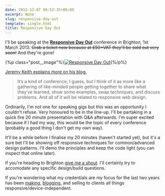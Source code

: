 ```yaml
---
date: 2012-12-07 08:52:35+00:00
excerpt: None
slug: responsive-day-out
template: single.html
title: Responsive Day Out
---
```


I'll be speaking at the **[Responsive Day Out](http://responsiveconf.com/)** conference in Brighton, 1st March 2013. <del>Grab a ticket now because at £50+VAT they'll be sold out very soon!</del> And they're gone!

{%p class="post__image"%}[![Responsive Day Out](/wp-content/uploads/2012/12/responsive-day-out.jpg)](http://responsiveconf.com/){%/p%}

[Jeremy Keith explains more on his blog.](http://adactio.com/journal/5907/)


<blockquote><p>It’s a kind of conference, I guess, but I think of it as more like a gathering of like-minded people getting together to share what they’ve learned, show some examples, swap techniques, and discuss problems. And all of it will be related to responsive web design.</p></blockquote>


Ordinarily, I'm not one for speaking gigs but this was an opportunity I couldn't refuse. Very honoured to be in the line-up. I'll be partaking in a quick fire 20 minute presentation with Q&A afterwards. I'm super excited because if I had my way, this would be the topic of every conference (probably a good thing I don't get my own way).

It'll be a while before I finalise my 20 minutes (haven't started yet), but it's a sure bet I'll be showing off responsive techniques for common/advanced design patterns. I'll demo the principles and keep the code light (you can inspect that online later).

If you're heading to Brighton [give me a shout](http://twitter.com/dbushell). I'll certainly try to accomodate any specific design/build questions.

If you're wondering what my credentials are my focus for the last two years has been [making](http://dbushell.com/2012/06/17/passenger-focus-responsive-web-design-case-study/), [blogging](http://dbushell.com/?s=responsive), and selling to clients all things responsive/device-independent.
